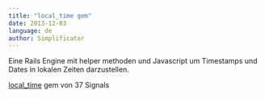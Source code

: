 ```yaml
---
title: "local_time gem"
date: 2013-12-03
language: de
author: Simplificator
---
```


Eine Rails Engine mit helper methoden und Javascript um Timestamps und Dates in lokalen Zeiten darzustellen.

[local\_time](https://github.com/37signals/local_time?files=1) gem von 37 Signals
